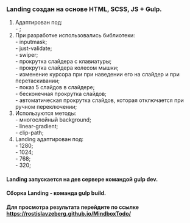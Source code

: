 ### Landing создан на основе HTML, SCSS, JS + Gulp.
1. Адаптирован под:
<br/>- ;
2. При разработке использовались библиотеки:
<br/>- inputmask;
<br/>- just-validate;
<br/>- swiper;
<br/>  - прокрутка слайдера с клавиатуры;
<br/>  - прокрутка слайдера колесом мышки;
<br/>  - изменение курсора при при наведении его на слайдер и при перетаскивании;
<br/>  - показ 5 слайдов в слайдере;
<br/>  - бесконечная прокрутка слайдов;
<br/>  - автоматическая прокрутка слайдов, которая отключается при ручном переключении;
3. Используются методы:
<br/>- многослойный background;
<br/>- linear-gradient;
<br/>- clip-path;
4. Landing адаптирован под:
<br/>- 1280;
<br/>- 1024;
<br/>- 768;
<br/>- 320;

#### Landing запускается на дев сервере командой gulp dev.
#### Сборка Landing - команда gulp build.
#### Для просмотра результата перейдите по ссылке https://rostislavzeberg.github.io/MindboxTodo/

